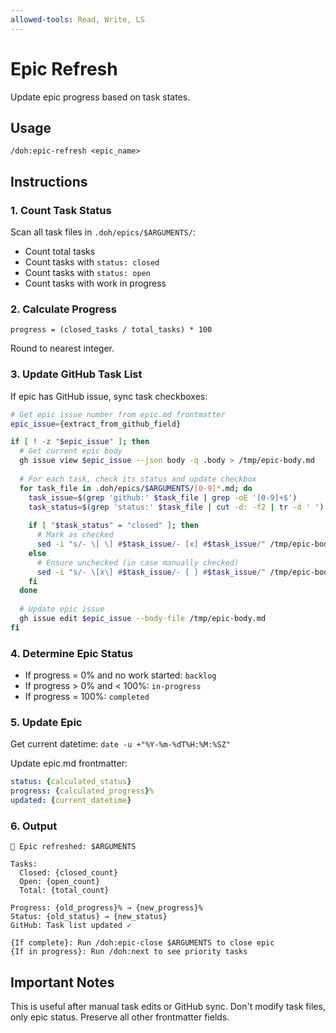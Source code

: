 ```yaml
---
allowed-tools: Read, Write, LS
---
```


# Epic Refresh

Update epic progress based on task states.

## Usage
```
/doh:epic-refresh <epic_name>
```

## Instructions

### 1. Count Task Status

Scan all task files in `.doh/epics/$ARGUMENTS/`:
- Count total tasks
- Count tasks with `status: closed`
- Count tasks with `status: open`
- Count tasks with work in progress

### 2. Calculate Progress

```
progress = (closed_tasks / total_tasks) * 100
```

Round to nearest integer.

### 3. Update GitHub Task List

If epic has GitHub issue, sync task checkboxes:

```bash
# Get epic issue number from epic.md frontmatter
epic_issue={extract_from_github_field}

if [ ! -z "$epic_issue" ]; then
  # Get current epic body
  gh issue view $epic_issue --json body -q .body > /tmp/epic-body.md
  
  # For each task, check its status and update checkbox
  for task_file in .doh/epics/$ARGUMENTS/[0-9]*.md; do
    task_issue=$(grep 'github:' $task_file | grep -oE '[0-9]+$')
    task_status=$(grep 'status:' $task_file | cut -d: -f2 | tr -d ' ')
    
    if [ "$task_status" = "closed" ]; then
      # Mark as checked
      sed -i "s/- \[ \] #$task_issue/- [x] #$task_issue/" /tmp/epic-body.md
    else
      # Ensure unchecked (in case manually checked)
      sed -i "s/- \[x\] #$task_issue/- [ ] #$task_issue/" /tmp/epic-body.md
    fi
  done
  
  # Update epic issue
  gh issue edit $epic_issue --body-file /tmp/epic-body.md
fi
```

### 4. Determine Epic Status

- If progress = 0% and no work started: `backlog`
- If progress > 0% and < 100%: `in-progress`
- If progress = 100%: `completed`

### 5. Update Epic

Get current datetime: `date -u +"%Y-%m-%dT%H:%M:%SZ"`

Update epic.md frontmatter:
```yaml
status: {calculated_status}
progress: {calculated_progress}%
updated: {current_datetime}
```

### 6. Output

```
🔄 Epic refreshed: $ARGUMENTS

Tasks:
  Closed: {closed_count}
  Open: {open_count}
  Total: {total_count}
  
Progress: {old_progress}% → {new_progress}%
Status: {old_status} → {new_status}
GitHub: Task list updated ✓

{If complete}: Run /doh:epic-close $ARGUMENTS to close epic
{If in progress}: Run /doh:next to see priority tasks
```

## Important Notes

This is useful after manual task edits or GitHub sync.
Don't modify task files, only epic status.
Preserve all other frontmatter fields.